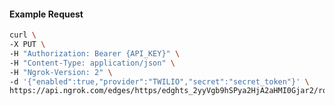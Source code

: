 <!-- Code generated for API Clients. DO NOT EDIT. -->

#### Example Request

```bash
curl \
-X PUT \
-H "Authorization: Bearer {API_KEY}" \
-H "Content-Type: application/json" \
-H "Ngrok-Version: 2" \
-d '{"enabled":true,"provider":"TWILIO","secret":"secret_token"}' \
https://api.ngrok.com/edges/https/edghts_2yyVgb9hSPya2HjA2aHMI0Gjar2/routes/edghtsrt_2yyVgYR4z5Wj7qVcYtlI31tvkTd/webhook_verification
```
